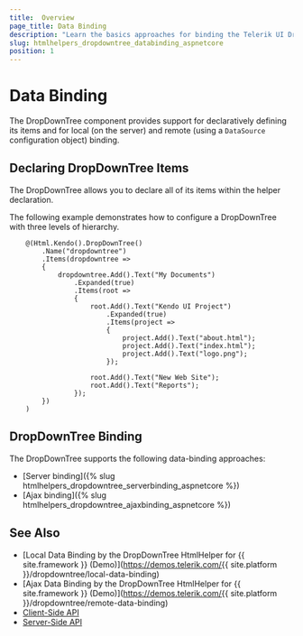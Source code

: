 ```yaml
---
title:  Overview
page_title: Data Binding
description: "Learn the basics approaches for binding the Telerik UI DropDownTree component for {{ site.framework }}."
slug: htmlhelpers_dropdowntree_databinding_aspnetcore
position: 1
---
```


# Data Binding

The DropDownTree component provides support for declaratively defining its items and for local (on the server) and remote (using a `DataSource` configuration object) binding.

## Declaring DropDownTree Items

The DropDownTree allows you to declare all of its items within the helper declaration.

The following example demonstrates how to configure a DropDownTree with three levels of hierarchy.

```HtmlHelper
    @(Html.Kendo().DropDownTree()
        .Name("dropdowntree")
        .Items(dropdowntree =>
        {
            dropdowntree.Add().Text("My Documents")
                .Expanded(true)
                .Items(root =>
                {
                    root.Add().Text("Kendo UI Project")
                        .Expanded(true)
                        .Items(project =>
                        {
                            project.Add().Text("about.html");
                            project.Add().Text("index.html");
                            project.Add().Text("logo.png");
                        });

                    root.Add().Text("New Web Site");
                    root.Add().Text("Reports");
                });
        })
    )
```

## DropDownTree Binding

The DropDownTree supports the following data-binding approaches:

* [Server binding]({% slug htmlhelpers_dropdowntree_serverbinding_aspnetcore %})
* [Ajax binding]({% slug htmlhelpers_dropdowntree_ajaxbinding_aspnetcore %})

## See Also

* [Local Data Binding by the DropDownTree HtmlHelper for {{ site.framework }} (Demo)](https://demos.telerik.com/{{ site.platform }}/dropdowntree/local-data-binding)
* [Ajax Data Binding by the DropDownTree HtmlHelper for {{ site.framework }} (Demo)](https://demos.telerik.com/{{ site.platform }}/dropdowntree/remote-data-binding)
* [Client-Side API](https://docs.telerik.com/kendo-ui/api/javascript/ui/dropdowntree)
* [Server-Side API](/api/dropdowntree)
